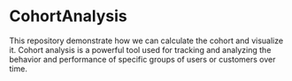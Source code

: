 # CohortAnalysis
This repository demonstrate how we can calculate the cohort and visualize it. Cohort analysis is a powerful tool used for tracking and analyzing the behavior and performance of specific groups of users or customers over time.
